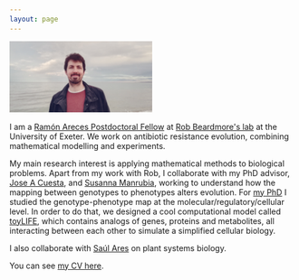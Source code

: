 ```yaml
---
layout: page
---
```


<img src="https://github.com/PabloCatalan/pablocatalan.github.io/raw/master/whitish_wide.jpg" width="50%" height="50%">

I am a [Ramón Areces Postdoctoral Fellow](http://www.fundacionareces.es/fundacionareces/cambiarIdioma.do?LANG=en) at [Rob Beardmore's lab](https://biosciences.exeter.ac.uk/staff/index.php?web_id=Rob_Beardmore) at the University of Exeter. We work on antibiotic resistance evolution, combining mathematical modelling and experiments.

My main research interest is applying mathematical methods to biological problems. Apart from my work with Rob, I collaborate with my PhD advisor, [Jose A Cuesta](http://gisc.uc3m.es/~cuesta/), and [Susanna Manrubia](https://auditore.cab.inta-csic.es/manrubia/), working to understand how the mapping between genotypes to phenotypes alters evolution. For [my PhD](papers/pablocatalan_phdtesis.pdf) I studied the genotype-phenotype map at the molecular/regulatory/cellular level. In order to do that, we designed a cool computational model called [toyLIFE](/toyLIFE), which contains analogs of genes, proteins and metabolites, all interacting between each other to simulate a simplified cellular biology.

I also collaborate with [Saúl Ares](http://gisc.uc3m.es/~saul/) on plant systems biology.

You can see [my CV here](/pablocatalan_cveng.pdf).
